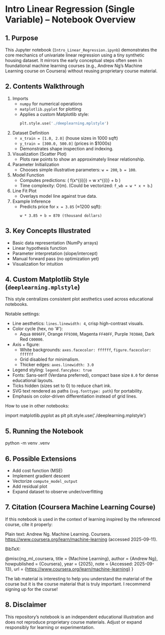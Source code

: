﻿# Intro Linear Regression (Single Variable) – Notebook Overview

## 1. Purpose
This Jupyter notebook (`Intro_Linear_Regression.ipynb`) demonstrates the core mechanics of univariate linear regression using a tiny synthetic housing dataset. It mirrors the early conceptual steps often seen in foundational machine learning courses (e.g., Andrew Ng’s Machine Learning course on Coursera) without reusing proprietary course material.

## 2. Contents Walkthrough
1. Imports  
   - `numpy` for numerical operations  
   - `matplotlib.pyplot` for plotting  
   - Applies a custom Matplotlib style:  
     ```python
     plt.style.use('./deeplearning.mplstyle')
     ```
2. Dataset Definition  
   - `x_train = [1.0, 2.0]` (house sizes in 1000 sqft)  
   - `y_train = [300.0, 500.0]` (prices in $1000s)  
   - Demonstrates shape inspection and indexing.
3. Visualization (Scatter Plot)  
   - Plots raw points to show an approximately linear relationship.
4. Parameter Initialization  
   - Chooses simple illustrative parameters: `w = 200`, `b = 100`.
5. Model Function  
   - Computes predictions: \( f(x^{(i)}) = w x^{(i)} + b \)  
   - Time complexity: O(m). (Could be vectorized: `f_wb = w * x + b`.)
6. Line Fit Plot  
   - Overlays model line against true data.
7. Example Inference  
   - Predicts price for `x = 3.85` (≈1200 sqft):  
     ```
     w * 3.85 + b = 870 (thousand dollars)
     ```

## 3. Key Concepts Illustrated
- Basic data representation (NumPy arrays)
- Linear hypothesis function
- Parameter interpretation (slope/intercept)
- Manual forward pass (no optimization yet)
- Visualization for intuition

## 4. Custom Matplotlib Style (`deeplearning.mplstyle`)
This style centralizes consistent plot aesthetics used across educational notebooks.

Notable settings:
- Line aesthetics: `lines.linewidth: 4`, crisp high-contrast visuals.
- Color cycle (hex, no '#'):  
  - Aqua `0096FF`, Orange `FF9300`, Magenta `FF40FF`, Purple `7030A0`, Dark Red `C00000`.
- Axis + figure:
  - White backgrounds: `axes.facecolor: ffffff`, `figure.facecolor: ffffff`
  - Grid disabled for minimalism.
  - Thicker edges: `axes.linewidth: 3.0`
- Legend styling: `legend.fancybox: true`
- Fonts: Sans‑serif (Verdana preferred), compact base size `8.0` for dense educational layouts.
- Ticks hidden (sizes set to 0) to reduce chart ink.
- SVG text rendered as paths (`svg.fonttype: path`) for portability.
- Emphasis on color-driven differentiation instead of grid lines.

How to use in other notebooks:

import matplotlib.pyplot as plt plt.style.use('./deeplearning.mplstyle')

## 5. Running the Notebook

python -m venv .venv

## 6. Possible Extensions
- Add cost function (MSE)
- Implement gradient descent
- Vectorize `compute_model_output`
- Add residual plot
- Expand dataset to observe under/overfitting

## 7. Citation (Coursera Machine Learning Course)
If this notebook is used in the context of learning inspired by the referenced course, cite it properly:

Plain text:
Andrew Ng. Machine Learning. Coursera. https://www.coursera.org/learn/machine-learning (accessed 2025-09-11).

BibTeX:

@misc{ng_ml_coursera, title        = {Machine Learning}, author       = {Andrew Ng}, howpublished = {Coursera}, year         = {2025}, note         = {Accessed: 2025-09-13}, url          = {https://www.coursera.org/learn/machine-learning} }

The lab material is interesting to help you understand the material of the course but it is the course material that is truly important. I recommend signing up for the course!

## 8. Disclaimer
This repository’s notebook is an independent educational illustration and does not reproduce proprietary course materials. Adjust or expand responsibly for learning or experimentation.
